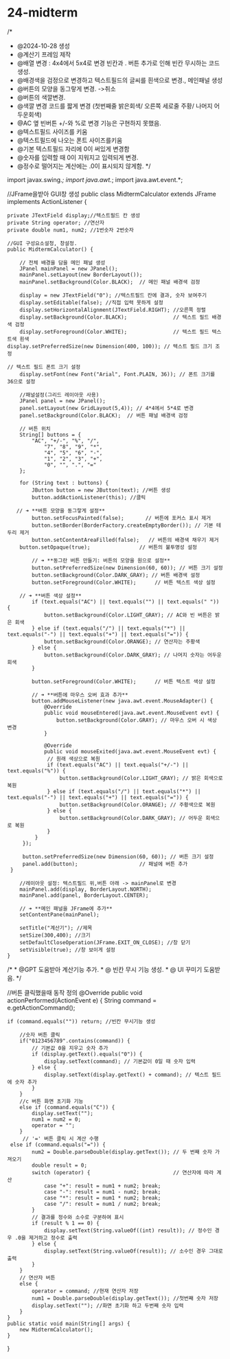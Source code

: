# 24-midterm
/*
 * @2024-10-28 생성
 * @계산기 프레임 제작
 * @배열 변경 : 4x4에서 5x4로 변경 빈칸과 . 버튼 추가로 인해 빈칸 무시하는 코드 생성.
 * @배경색을 검정으로 변경하고 텍스트필드의 글씨를 흰색으로 변경., 메인패널 생성
 * @버튼의 모양을 동그랗게 변경. ->취소
 * @버튼의 색깔변경.
 * @색깔 변경 코드를 짧게 변경 (첫번째줄 밝은회색/ 오른쪽 세로줄 주황/ 나머지 어두운회색)
 * @AC 옆 빈버튼 +/-와 %로 변경 기능은 구현하지 못했음.
 * @텍스트필드 사이즈를 키움
 * @텍스트필드에 나오는 폰트 사이즈를키움
 * @기본 텍스트필드 자리에 0이 써있게 변경함
 * @숫자를 입력할 때 0이 지워지고 입력되게 변경.
 * @정수로 떨어지는 계산에는 .0이 표시되지 않게함.
 */

import javax.swing.*;
import java.awt.*;
import java.awt.event.*;

//JFrame을받아 GUI창 생성
public class MidtermCalculator extends JFrame implements ActionListener {
	
    private JTextField display;//텍스트필드 칸 생성
    private String operator; //연산자
    private double num1, num2; //1번숫자 2번숫자
    
    //GUI 구성요소설청, 창설정.
    public MidtermCalculator() {

    	// 전체 배경을 담을 메인 패널 생성
        JPanel mainPanel = new JPanel();
        mainPanel.setLayout(new BorderLayout());
        mainPanel.setBackground(Color.BLACK);  // 메인 패널 배경색 검정
	
    	display = new JTextField("0"); //텍스트필드 칸에 결과, 숫자 보여주기
    	display.setEditable(false); //직접 입력 못하게 설정
    	display.setHorizontalAlignment(JTextField.RIGHT); //오른쪽 정렬 
    	display.setBackground(Color.BLACK);               // 텍스트 필드 배경색 검정
        display.setForeground(Color.WHITE);               // 텍스트 필드 텍스트색 흰색
	display.setPreferredSize(new Dimension(400, 100)); // 텍스트 필드 크기 조정

 	// 텍스트 필드 폰트 크기 설정
     	display.setFont(new Font("Arial", Font.PLAIN, 36)); // 폰트 크기를 36으로 설정
    	
    	//패널설정(그리드 레이아웃 사용)
    	JPanel panel = new JPanel();
    	panel.setLayout(new GridLayout(5,4)); // 4*4에서 5*4로 변경
     	panel.setBackground(Color.BLACK);  // 버튼 패널 배경색 검정
    	
    	// 버튼 위치
    	String[] buttons = {
    		"AC", "+/-", "%", "/",
                "7", "8", "9", "*",
                "4", "5", "6", "-",
                "1", "2", "3", "+",
                "0", "", ".", "="
    	};
    	
    	for (String text : buttons) {
    		JButton button = new JButton(text); //버튼 생성
    		button.addActionListener(this); //클릭

       // ➜ **버튼 모양을 동그랗게 설정**
            button.setFocusPainted(false);       // 버튼에 포커스 표시 제거
            button.setBorder(BorderFactory.createEmptyBorder()); // 기본 테두리 제거
            button.setContentAreaFilled(false);   // 버튼의 배경색 채우기 제거
	    button.setOpaque(true);                // 버튼의 불투명성 설정

            // ➜ **동그란 버튼 만들기: 버튼의 모양을 원으로 설정**
            button.setPreferredSize(new Dimension(60, 60)); // 버튼 크기 설정
            button.setBackground(Color.DARK_GRAY); // 버튼 배경색 설정
            button.setForeground(Color.WHITE);      // 버튼 텍스트 색상 설정

     	// ➜ **버튼 색상 설정**
            if (text.equals("AC") || text.equals("") || text.equals(" ")) {
                button.setBackground(Color.LIGHT_GRAY); // AC와 빈 버튼은 밝은 회색
            } else if (text.equals("/") || text.equals("*") || text.equals("-") || text.equals("+") || text.equals("=")) {
                button.setBackground(Color.ORANGE); // 연산자는 주황색
            } else {
                button.setBackground(Color.DARK_GRAY); // 나머지 숫자는 어두운 회색
            }

            button.setForeground(Color.WHITE);      // 버튼 텍스트 색상 설정
            
            // ➜ **버튼에 마우스 오버 효과 추가**
            button.addMouseListener(new java.awt.event.MouseAdapter() {
                @Override
                public void mouseEntered(java.awt.event.MouseEvent evt) {
                    button.setBackground(Color.GRAY); // 마우스 오버 시 색상 변경
                }

                @Override
                public void mouseExited(java.awt.event.MouseEvent evt) {
                 // 원래 색상으로 복원
                 if (text.equals("AC") || text.equals("+/-") || text.equals("%")) {
                     button.setBackground(Color.LIGHT_GRAY); // 밝은 회색으로 복원
                 } else if (text.equals("/") || text.equals("*") || text.equals("-") || text.equals("+") || text.equals("=")) {
                     button.setBackground(Color.ORANGE); // 주황색으로 복원
                 } else {
                     button.setBackground(Color.DARK_GRAY); // 어두운 회색으로 복원
                 }
             }
         });

         button.setPreferredSize(new Dimension(60, 60)); // 버튼 크기 설정
         panel.add(button);                    // 패널에 버튼 추가
     }
    	
    	//레이아웃 설정: 텍스트필드 위,버튼 아래 -> mainPanel로 변경
    	mainPanel.add(display, BorderLayout.NORTH);
    	mainPanel.add(panel, BorderLayout.CENTER);
    	
    	// ➜ **메인 패널을 JFrame에 추가**
        setContentPane(mainPanel);
    	
    	setTitle("계산기"); //제목
    	setSize(300,400); //크기
    	setDefaultCloseOperation(JFrame.EXIT_ON_CLOSE); //창 닫기
    	setVisible(true); //창 보이게 설정
    }

/*
     * @GPT 도움받아 계산기능 추가.
     * @ 빈칸 무시 기능 생성.
     * @ UI 꾸미기 도움받음.
     */

     
//버튼 클릭했을때 동작 정의
    @Override
    public void actionPerformed(ActionEvent e) {
    	String command = e.getActionCommand();

	if (command.equals("")) return; //빈칸 무시기능 생성
     	
    	//숫자 버튼 클릭
    	if("0123456789".contains(command)) {
    		// 기본값 0을 지우고 숫자 추가
            if (display.getText().equals("0")) {
                display.setText(command); // 기본값이 0일 때 숫자 입력
            } else {
                display.setText(display.getText() + command); // 텍스트 필드에 숫자 추가
            }
        }
    	//c 버튼 화면 초기화 기능
    	else if (command.equals("C")) {
    		display.setText("");
    		num1 = num2 = 0;
    		operator = "";
    	}
    	 // '=' 버튼 클릭 시 계산 수행
     else if (command.equals("=")) {
    	    num2 = Double.parseDouble(display.getText()); // 두 번째 숫자 가져오기
    	    double result = 0;
    	    switch (operator) {                           // 연산자에 따라 계산
    	        case "+": result = num1 + num2; break;
    	        case "-": result = num1 - num2; break;
    	        case "*": result = num1 * num2; break;
    	        case "/": result = num1 / num2; break;
    	    }
    	    // 결과를 정수와 소수로 구분하여 표시
    	    if (result % 1 == 0) { 
    	        display.setText(String.valueOf((int) result)); // 정수인 경우 .0을 제거하고 정수로 출력
    	    } else {
    	        display.setText(String.valueOf(result)); // 소수인 경우 그대로 출력
    	    }
    	}
    	// 연산자 버튼 
    	else {
    		operator = command; //현재 연산자 저장
    		num1 = Double.parseDouble(display.getText()); //첫번째 숫자 저장
    		display.setText(""); //화면 초기화 하고 두번째 숫자 입력
    	}
    }
	public static void main(String[] args) {
		new MidtermCalculator();
	}

}
     
